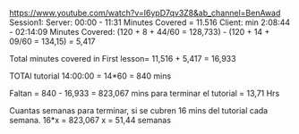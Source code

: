 https://www.youtube.com/watch?v=I6ypD7qv3Z8&ab_channel=BenAwad 
Session1:
Server: 00:00 - 11:31
Minutes Covered = 11.516
Client: min 2:08:44 - 02:14:09
Minutes Covered: (120 + 8 + 44/60 = 128,733) - (120 + 14 + 09/60 = 134,15)  = 5,417

Total minutes covered in First lesson= 11,516 + 5,417 = 16,933

TOTAl tutorial
14:00:00 = 14*60 = 840 mins 

Faltan = 840 - 16,933 = 823,067 mins para terminar el tutorial = 13,71 Hrs

Cuantas semanas para terminar, si se cubren 16 mins del tutorial cada semana.
16*x = 823,067
x = 51,44 semanas
